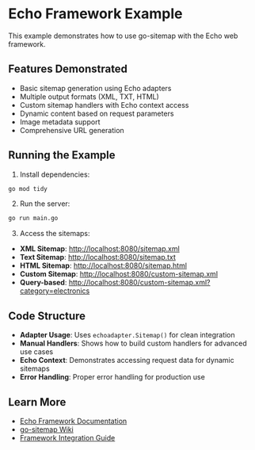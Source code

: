 # Echo Framework Example

This example demonstrates how to use go-sitemap with the Echo web framework.

## Features Demonstrated

- Basic sitemap generation using Echo adapters
- Multiple output formats (XML, TXT, HTML)
- Custom sitemap handlers with Echo context access
- Dynamic content based on request parameters
- Image metadata support
- Comprehensive URL generation

## Running the Example

1. Install dependencies:
```bash
go mod tidy
```

2. Run the server:
```bash
go run main.go
```

3. Access the sitemaps:

- **XML Sitemap**: <http://localhost:8080/sitemap.xml>
- **Text Sitemap**: <http://localhost:8080/sitemap.txt>
- **HTML Sitemap**: <http://localhost:8080/sitemap.html>
- **Custom Sitemap**: <http://localhost:8080/custom-sitemap.xml>
- **Query-based**: <http://localhost:8080/custom-sitemap.xml?category=electronics>

## Code Structure

- **Adapter Usage**: Uses `echoadapter.Sitemap()` for clean integration
- **Manual Handlers**: Shows how to build custom handlers for advanced use cases
- **Echo Context**: Demonstrates accessing request data for dynamic sitemaps
- **Error Handling**: Proper error handling for production use

## Learn More

- [Echo Framework Documentation](https://echo.labstack.com/)
- [go-sitemap Wiki](../../wiki/)
- [Framework Integration Guide](../../wiki/Framework-Integration.md)
